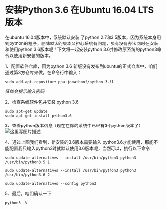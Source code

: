 # 安装Python 3.6 在Ubuntu 16.04 LTS 版本

在ubuntu 16.04版本中，系统默认安装 了python 2.7和3.5版本，因为系统本身用到python的程序，删除默认的版本又担心系统有问题，那有没有办法同时在安装和使用python 3.6版本呢？下文将一起安装python 3.6并修改原系统的python3命令以使用新安装的版本。

1、配置软件仓库，因为python 3.6 新版没有发布到ubuntu的正式仓库中，咱们通过第3方仓库来做。在命令行中输入：

```
sudo add-apt-repository ppa:jonathonf/python-3.61
```

*系统会提示输入密码*

2、检查系统软件包并安装 python 3.6

```
sudo apt-get update
sudo apt-get install python3.6
```

3、查看python版本信息（现在在你的系统中已经有3个python版本了） 
![这里写图片描述](http://img.blog.csdn.net/20170819170116817?watermark/2/text/aHR0cDovL2Jsb2cuY3Nkbi5uZXQvbHp6eW9r/font/5a6L5L2T/fontsize/400/fill/I0JBQkFCMA==/dissolve/70/gravity/SouthEast)

4、通过上图我们看到，新安装的3.6版本需要输入 python3.6才能使用，那能不能配置我只输入python3时就默认使用3.6版本呢，当然可以，执行以下命令

```
sudo update-alternatives --install /usr/bin/python3 python3 /usr/bin/python3.5 1

sudo update-alternatives --install /usr/bin/python3 python3 /usr/bin/python3.6 2

sudo update-alternatives --config python3
```

5、最后，咱们确认一下

```
python3 -V
```
